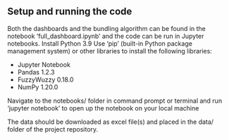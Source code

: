 ## Setup and running the code
Both the dashboards and the bundling algorithm can be found in the notebook ‘full_dashboard.ipynb’ and the code can be run in Jupyter notebooks. 
Install Python 3.9
Use ‘pip’ (built-in Python package management system) or other libraries to install the following libraries: 
- Jupyter Notebook
- Pandas 1.2.3
- FuzzyWuzzy 0.18.0
- NumPy 1.20.0

Navigate to the notebooks/ folder in command prompt or terminal and run ‘jupyter notebook’ to open up the notebook on your local machine

The data should be downloaded as excel file(s) and placed in the data/ folder of the project repository.
